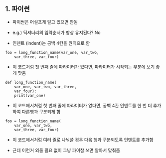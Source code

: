 ## 1. 파이썬

- 파이썬은 어설프게 알고 있으면 안됨

- e.g.) 딕셔너리의 입력순서가 항상 유지된다? No

- 인덴트 (indent)는 공백 4칸을 원칙으로 함

```
foo = long_function_name(var_one, var_two,
	var_three, var_four)
```

- 이 코드처럼 첫 번째 줄에 파라미터가 있다면, 파라미터가 시작되는 부분에 보기 좋게 맞춤

```
def long_function_name(
	var_one, var_two, var_three,
	var_four):
	print(var_one)
```

- 이 코드에서처럼 첫 번째 줄에 파라미터가 없다면, 공백 4칸 인덴트를 한 번 더 추가하여 다른행과 구분되게 함

```
foo = long_function_name(
	var_one, var_two,
	var_three, var_four)
```

- 이 코드에서처럼 여러 줄로 나눠쓸 경우 다음 행과 구분되도록 인덴트를 추가함

- 근데 이런거 외울 필요 없이 그냥 파이참 쓰면 알아서 맞춰줌




